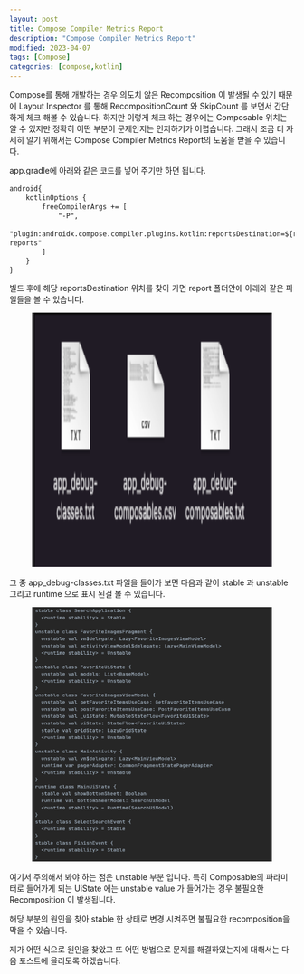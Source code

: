 ```yaml
---
layout: post
title: Compose Compiler Metrics Report
description: "Compose Compiler Metrics Report"
modified: 2023-04-07
tags: [Compose]
categories: [compose,kotlin]
---
```


Compose를 통해 개발하는 경우 의도치 않은 Recomposition 이 발생될 수 있기 때문에 Layout Inspector 를 통해 RecompositionCount 와 SkipCount 를 보면서 간단하게 체크 해볼 수 있습니다. 하지만 이렇게 체크 하는 경우에는 Composable 위치는 알 수 있지만 정확히 어떤 부분이 문제인지는 인지하기가 어렵습니다.
그래서 조금 더 자세히 알기 위해서는 Compose Compiler Metrics Report의 도움을 받을 수 있습니다.

app.gradle에 아래와 같은 코드를 넣어 주기만 하면 됩니다.
```
android{
    kotlinOptions {    
        freeCompilerArgs += [
            "-P",
            "plugin:androidx.compose.compiler.plugins.kotlin:reportsDestination=${rootProject.file(".").absolutePath}/report/compose-reports"
        ]
    }
}
```

빌드 후에 해당 reportsDestination 위치를 찾아 가면 report 폴더안에 아래와 같은 파일들을 볼 수 있습니다.

<figure>
    <p align="center">
	    <img src="/images/2023-4-10-compose-compiler-metrics-report01.png" alt="" width="600" height="450"/>
	</p>
</figure>

그 중 app_debug-classes.txt 파일을 들어가 보면 다음과 같이 stable 과 unstable 그리고 runtime 으로 표시 된걸 볼 수 있습니다.

<figure>
    <p align="center">
	    <img src="/images/2023-4-10-compose-compiler-metrics-report02.png" alt="" width="600" height="450"/>
	</p>
</figure>

여기서 주의해서 봐야 하는 점은 unstable 부분 입니다.
특히 Composable의 파라미터로 들어가게 되는 UiState 에는 unstable value 가 들어가는 경우 불필요한 Recomposition 이 발생됩니다.

해당 부분의 원인을 찾아 stable 한 상태로 변경 시켜주면 불필요한 recomposition을 막을 수 있습니다.

제가 어떤 식으로 원인을 찾았고 또 어떤 방법으로 문제를 해결하였는지에 대해서는 다음 포스트에 올리도록 하겠습니다.